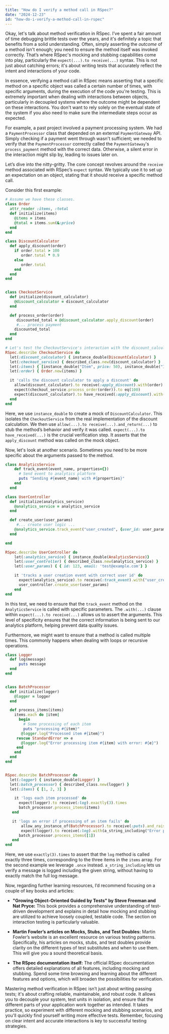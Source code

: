 ```yaml
---
title: "How do I verify a method call in RSpec?"
date: "2024-12-23"
id: "how-do-i-verify-a-method-call-in-rspec"
---
```


Okay, let's talk about method verification in RSpec. I’ve spent a fair amount of time debugging brittle tests over the years, and it's definitely a topic that benefits from a solid understanding. Often, simply asserting the *outcome* of a method isn't enough; you need to ensure the method itself was invoked correctly. That’s where RSpec's mocking and stubbing capabilities come into play, particularly the `expect(...).to receive(...)` syntax. This is not just about catching errors; it's about writing tests that accurately reflect the intent and interactions of your code.

In essence, verifying a method call in RSpec means asserting that a specific method on a specific object was called a certain number of times, with specific arguments, during the execution of the code you're testing. This is extremely important when dealing with interactions between objects, particularly in decoupled systems where the outcome might be dependent on these interactions. You don't want to rely solely on the eventual state of the system if you also need to make sure the intermediate steps occur as expected.

For example, a past project involved a payment processing system. We had a `PaymentProcessor` class that depended on an external `PaymentGateway` API. Simply checking if a payment went through wasn't sufficient; we needed to verify that the `PaymentProcessor` correctly called the `PaymentGateway`'s `process_payment` method with the correct data. Otherwise, a silent error in the interaction might slip by, leading to issues later on.

Let’s dive into the nitty-gritty. The core concept revolves around the `receive` method associated with RSpec’s `expect` syntax. We typically use it to set up an expectation on an object, stating that it should receive a specific method call.

Consider this first example:

```ruby
# Assume we have these classes.
class Order
  attr_reader :items, :total
  def initialize(items)
    @items = items
    @total = items.sum(&:price)
  end
end

class DiscountCalculator
  def apply_discount(order)
    if order.total > 100
       order.total * 0.9
    else
       order.total
    end
  end
end


class CheckoutService
  def initialize(discount_calculator)
    @discount_calculator = discount_calculator
  end

  def process_order(order)
     discounted_total = @discount_calculator.apply_discount(order)
     #... process payment
    discounted_total
  end
end

# Let's test the CheckoutService's interaction with the discount_calculator
RSpec.describe CheckoutService do
  let(:discount_calculator) { instance_double(DiscountCalculator) }
  let(:checkout_service) { described_class.new(discount_calculator) }
  let(:items) { [instance_double("Item", price: 50), instance_double("Item", price: 60)] }
  let(:order) { Order.new(items) }

  it 'calls the discount calculator to apply a discount' do
    allow(discount_calculator).to receive(:apply_discount).with(order).and_return(100)
    expect(checkout_service.process_order(order)).to eq(100)
    expect(discount_calculator).to have_received(:apply_discount).with(order)
  end
end
```
Here, we use `instance_double` to create a mock of `DiscountCalculator`. This isolates the `CheckoutService` from the real implementation of the discount calculation. We then use `allow(...).to receive(...).and_return(...)` to stub the method’s behavior and verify it was called. `expect(...).to have_received(...)` is the crucial verification step. It asserts that the `apply_discount` method was called on the mock object.

Now, let's look at another scenario. Sometimes you need to be more specific about the arguments passed to the method.

```ruby
class AnalyticsService
    def track_event(event_name, properties={})
      # Send event to analytics platform
      puts "Sending #{event_name} with #{properties}"
    end
  end

class UserController
  def initialize(analytics_service)
    @analytics_service = analytics_service
  end

  def create_user(user_params)
     #... create user logic ...
    @analytics_service.track_event("user_created", {user_id: user_params[:id] })
  end

end

RSpec.describe UserController do
    let(:analytics_service) { instance_double(AnalyticsService)}
    let(:user_controller) { described_class.new(analytics_service) }
    let(:user_params) { { id: 123, email: 'test@example.com'} }

    it 'tracks a user creation event with correct user id' do
      expect(analytics_service).to receive(:track_event).with("user_created", { user_id: 123 })
      user_controller.create_user(user_params)
    end
end
```

In this test, we need to ensure that the `track_event` method on the `AnalyticsService` is called with specific parameters. The `.with(...)` clause within `expect(...).to receive(...)` allows us to assert the arguments. This level of specificity ensures that the correct information is being sent to our analytics platform, helping prevent data quality issues.

Furthermore, we might want to ensure that a method is called multiple times. This commonly happens when dealing with loops or recursive operations.

```ruby
class Logger
  def log(message)
      puts message
  end
end


class BatchProcessor
  def initialize(logger)
    @logger = logger
  end

  def process_items(items)
    items.each do |item|
      begin
        # Some processing of each item
        puts "processing #{item}"
       @logger.log("Processed item #{item}")
     rescue StandardError => e
       @logger.log("Error processing item #{item} with error: #{e}")
     end
    end
  end
end


RSpec.describe BatchProcessor do
  let(:logger) { instance_double(Logger) }
  let(:batch_processor) { described_class.new(logger) }
  let(:items) { [1, 2, 3] }

    it 'logs each item processed' do
      expect(logger).to receive(:log).exactly(3).times
      batch_processor.process_items(items)
   end

   it 'logs an error if processing of an item fails' do
       allow_any_instance_of(BatchProcessor).to receive(:puts).and_raise(StandardError, 'something went wrong')
       expect(logger).to receive(:log).with(a_string_including("Error processing item 1")).once
      batch_processor.process_items([1])
   end
end
```

Here, we use `exactly(3).times` to assert that the `log` method is called exactly three times, corresponding to the three items in the `items` array. For the second example we leverage `.once` instead. `a_string_including` lets us verify a message is logged including the given string, without having to exactly match the full log message.

Now, regarding further learning resources, I’d recommend focusing on a couple of key books and articles:

*   **"Growing Object-Oriented Guided by Tests" by Steve Freeman and Nat Pryce:** This book provides a comprehensive understanding of test-driven development and explains in detail how mocking and stubbing are utilized to achieve loosely coupled, testable code. The section on interaction testing is particularly valuable.

*   **Martin Fowler’s articles on Mocks, Stubs, and Test Doubles:** Martin Fowler’s website is an excellent resource on various testing patterns. Specifically, his articles on mocks, stubs, and test doubles provide clarity on the different types of test substitutes and when to use them. This will give you a sound theoretical basis.

*   **The RSpec documentation itself:** The official RSpec documentation offers detailed explanations of all features, including mocking and stubbing. Spend some time browsing and learning about the different features and options, which will broaden the possibilities for verification.

Mastering method verification in RSpec isn’t just about writing passing tests; it's about crafting reliable, maintainable, and robust code. It allows you to decouple your system, test units in isolation, and ensure that the different parts of your application work together as intended. It takes practice, so experiment with different mocking and stubbing scenarios, and you'll quickly find yourself writing more effective tests. Remember, focusing on clear intent and accurate interactions is key to successful testing strategies.
